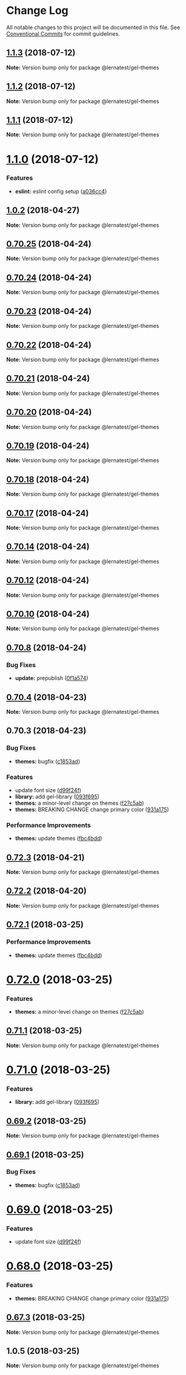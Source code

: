 # Change Log

All notable changes to this project will be documented in this file.
See [Conventional Commits](https://conventionalcommits.org) for commit guidelines.

<a name="1.1.3"></a>
## [1.1.3](https://github.com/bochen2014/lerna-muckaround/compare/v1.1.2...v1.1.3) (2018-07-12)

**Note:** Version bump only for package @lernatest/gel-themes





<a name="1.1.2"></a>
## [1.1.2](https://github.com/bochen2014/lerna-muckaround/compare/v1.1.1...v1.1.2) (2018-07-12)

**Note:** Version bump only for package @lernatest/gel-themes





<a name="1.1.1"></a>
## [1.1.1](https://github.com/bochen2014/lerna-muckaround/compare/v1.1.0...v1.1.1) (2018-07-12)

**Note:** Version bump only for package @lernatest/gel-themes





<a name="1.1.0"></a>
# [1.1.0](https://github.com/bochen2014/lerna-muckaround/compare/v1.0.9...v1.1.0) (2018-07-12)


### Features

* **eslint:** eslint config setup ([a036cc4](https://github.com/bochen2014/lerna-muckaround/commit/a036cc4))





<a name="1.0.2"></a>
## [1.0.2](https://github.com/bochen2014/lerna-muckaround/compare/v1.0.1...v1.0.2) (2018-04-27)

**Note:** Version bump only for package @lernatest/gel-themes





<a name="0.70.25"></a>
## [0.70.25](https://github.com/bochen2014/lerna-muckaround/compare/v0.70.24...v0.70.25) (2018-04-24)

**Note:** Version bump only for package @lernatest/gel-themes





<a name="0.70.24"></a>
## [0.70.24](https://github.com/bochen2014/lerna-muckaround/compare/v0.70.23...v0.70.24) (2018-04-24)

**Note:** Version bump only for package @lernatest/gel-themes





<a name="0.70.23"></a>
## [0.70.23](https://github.com/bochen2014/lerna-muckaround/compare/v0.70.22...v0.70.23) (2018-04-24)

**Note:** Version bump only for package @lernatest/gel-themes





<a name="0.70.22"></a>
## [0.70.22](https://github.com/bochen2014/lerna-muckaround/compare/v0.70.21...v0.70.22) (2018-04-24)

**Note:** Version bump only for package @lernatest/gel-themes





<a name="0.70.21"></a>
## [0.70.21](https://github.com/bochen2014/lerna-muckaround/compare/v0.70.20...v0.70.21) (2018-04-24)

**Note:** Version bump only for package @lernatest/gel-themes





<a name="0.70.20"></a>
## [0.70.20](https://github.com/bochen2014/lerna-muckaround/compare/v0.70.19...v0.70.20) (2018-04-24)

**Note:** Version bump only for package @lernatest/gel-themes





<a name="0.70.19"></a>
## [0.70.19](https://github.com/bochen2014/lerna-muckaround/compare/v0.70.18...v0.70.19) (2018-04-24)

**Note:** Version bump only for package @lernatest/gel-themes





<a name="0.70.18"></a>
## [0.70.18](https://github.com/bochen2014/lerna-muckaround/compare/v0.70.17...v0.70.18) (2018-04-24)

**Note:** Version bump only for package @lernatest/gel-themes





<a name="0.70.17"></a>
## [0.70.17](https://github.com/bochen2014/lerna-muckaround/compare/v0.70.16...v0.70.17) (2018-04-24)

**Note:** Version bump only for package @lernatest/gel-themes





<a name="0.70.14"></a>
## [0.70.14](https://github.com/bochen2014/lerna-muckaround/compare/v0.70.13...v0.70.14) (2018-04-24)

**Note:** Version bump only for package @lernatest/gel-themes





<a name="0.70.12"></a>
## [0.70.12](https://github.com/bochen2014/lerna-muckaround/compare/v0.70.11...v0.70.12) (2018-04-24)




**Note:** Version bump only for package @lernatest/gel-themes

<a name="0.70.10"></a>
## [0.70.10](https://github.com/bochen2014/lerna-muckaround/compare/v0.70.9...v0.70.10) (2018-04-24)

**Note:** Version bump only for package @lernatest/gel-themes





<a name="0.70.8"></a>
## [0.70.8](https://github.com/bochen2014/lerna-muckaround/compare/v0.70.7...v0.70.8) (2018-04-24)


### Bug Fixes

* **update:** prepublish ([0f1a574](https://github.com/bochen2014/lerna-muckaround/commit/0f1a574))





<a name="0.70.4"></a>
## [0.70.4](https://github.com/bochen2014/lerna-muckaround/compare/v0.70.3...v0.70.4) (2018-04-23)




**Note:** Version bump only for package @lernatest/gel-themes

<a name="0.70.3"></a>
## 0.70.3 (2018-04-23)


### Bug Fixes

* **themes:** bugfix ([c1853ad](https://github.com/bochen2014/lerna-muckaround/commit/c1853ad))


### Features

* update font size ([d99f24f](https://github.com/bochen2014/lerna-muckaround/commit/d99f24f))
* **library:** add gel-library ([093f695](https://github.com/bochen2014/lerna-muckaround/commit/093f695))
* **themes:** a minor-level change on themes ([f27c5ab](https://github.com/bochen2014/lerna-muckaround/commit/f27c5ab))
* **themes:** BREAKING CHANGE change primary color ([931a175](https://github.com/bochen2014/lerna-muckaround/commit/931a175))


### Performance Improvements

* **themes:** update themes ([fbc4bdd](https://github.com/bochen2014/lerna-muckaround/commit/fbc4bdd))




<a name="0.72.3"></a>
## [0.72.3](https://github.com/bochen2014/lerna-muckaround/compare/@lernatest/gel-themes@0.72.1...@lernatest/gel-themes@0.72.3) (2018-04-21)




**Note:** Version bump only for package @lernatest/gel-themes

<a name="0.72.2"></a>
## [0.72.2](https://github.com/bochen2014/lerna-muckaround/compare/@lernatest/gel-themes@0.72.1...@lernatest/gel-themes@0.72.2) (2018-04-20)




**Note:** Version bump only for package @lernatest/gel-themes

<a name="0.72.1"></a>
## [0.72.1](https://github.com/bochen2014/lerna-muckaround/compare/@lernatest/gel-themes@0.72.0...@lernatest/gel-themes@0.72.1) (2018-03-25)


### Performance Improvements

* **themes:** update themes ([fbc4bdd](https://github.com/bochen2014/lerna-muckaround/commit/fbc4bdd))




<a name="0.72.0"></a>
# [0.72.0](https://github.com/bochen2014/lerna-muckaround/compare/@lernatest/gel-themes@0.71.1...@lernatest/gel-themes@0.72.0) (2018-03-25)


### Features

* **themes:** a minor-level change on themes ([f27c5ab](https://github.com/bochen2014/lerna-muckaround/commit/f27c5ab))




<a name="0.71.1"></a>
## [0.71.1](https://github.com/bochen2014/lerna-muckaround/compare/@lernatest/gel-themes@0.71.0...@lernatest/gel-themes@0.71.1) (2018-03-25)




**Note:** Version bump only for package @lernatest/gel-themes

<a name="0.71.0"></a>
# [0.71.0](https://github.com/bochen2014/lerna-muckaround/compare/@lernatest/gel-themes@0.69.2...@lernatest/gel-themes@0.71.0) (2018-03-25)


### Features

* **library:** add gel-library ([093f695](https://github.com/bochen2014/lerna-muckaround/commit/093f695))




<a name="0.69.2"></a>
## [0.69.2](https://github.com/bochen2014/lerna-muckaround/compare/@lernatest/gel-themes@0.69.1...@lernatest/gel-themes@0.69.2) (2018-03-25)




**Note:** Version bump only for package @lernatest/gel-themes

<a name="0.69.1"></a>
## [0.69.1](https://github.com/bochen2014/lerna-muckaround/compare/@lernatest/gel-themes@0.69.0...@lernatest/gel-themes@0.69.1) (2018-03-25)


### Bug Fixes

* **themes:** bugfix ([c1853ad](https://github.com/bochen2014/lerna-muckaround/commit/c1853ad))




<a name="0.69.0"></a>
# [0.69.0](https://github.com/bochen2014/lerna-muckaround/compare/@lernatest/gel-themes@0.68.0...@lernatest/gel-themes@0.69.0) (2018-03-25)


### Features

* update font size ([d99f24f](https://github.com/bochen2014/lerna-muckaround/commit/d99f24f))




<a name="0.68.0"></a>
# [0.68.0](https://github.com/bochen2014/lerna-muckaround/compare/@lernatest/gel-themes@0.67.3...@lernatest/gel-themes@0.68.0) (2018-03-25)


### Features

* **themes:** BREAKING CHANGE change primary color ([931a175](https://github.com/bochen2014/lerna-muckaround/commit/931a175))




<a name="0.67.3"></a>
## [0.67.3](https://github.com/bochen2014/lerna-muckaround/compare/@lernatest/gel-themes@1.0.5...@lernatest/gel-themes@0.67.3) (2018-03-25)




**Note:** Version bump only for package @lernatest/gel-themes

<a name="1.0.5"></a>
## 1.0.5 (2018-03-25)




**Note:** Version bump only for package @lernatest/gel-themes
